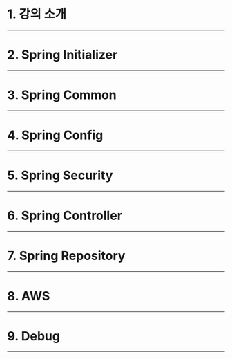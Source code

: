 # 1. 강의 소개

****
# 2. Spring Initializer

****
# 3. Spring Common

****
# 4. Spring Config

****
# 5. Spring Security

****
# 6. Spring Controller

****
# 7. Spring Repository

****
# 8. AWS

****
# 9. Debug

****